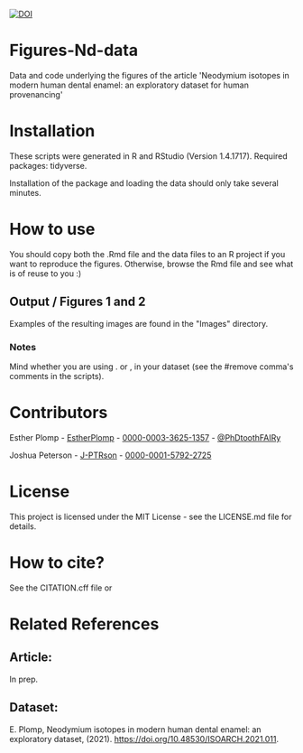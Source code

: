 

[![DOI](https://zenodo.org/badge/391391506.svg)](https://zenodo.org/badge/latestdoi/391391506)


# Figures-Nd-data
Data and code underlying the figures of the article 'Neodymium isotopes in modern human dental enamel: an exploratory dataset for human provenancing'


# Installation
These scripts were generated in R and RStudio (Version 1.4.1717). Required packages: tidyverse.

Installation of the package and loading the data should only take several minutes. 

# How to use
You should copy both the .Rmd file and the data files to an R project if you want to reproduce the figures. Otherwise, browse the Rmd file and see what is of reuse to you :)

## Output / Figures 1 and 2
Examples of the resulting images are found in the "Images" directory.

### Notes
Mind whether you are using . or , in your dataset (see the #remove comma's comments in the scripts).

# Contributors
Esther Plomp - [EstherPlomp](https://github.com/EstherPlomp) - [0000-0003-3625-1357](https://orcid.org/0000-0003-3625-1357) - [@PhDtoothFAIRy](https://twitter.com/PhDToothFAIRy)

Joshua Peterson - [J-PTRson](https://github.com/J-PTRSON) - [0000-0001-5792-2725](http://orcid.org/0000-0001-5792-2725)

# License
This project is licensed under the MIT License - see the LICENSE.md file for details.

# How to cite?
See the CITATION.cff file or 



# Related References 
## Article: 
In prep. 
## Dataset: 
E. Plomp, Neodymium isotopes in modern human dental enamel: an exploratory dataset, (2021). https://doi.org/10.48530/ISOARCH.2021.011.
